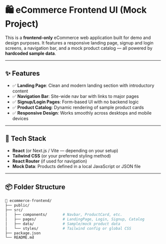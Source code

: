 # 🛍️ eCommerce Frontend UI (Mock Project)

This is a **frontend-only** eCommerce web application built for demo and design purposes. It features a responsive landing page, signup and login screens, a navigation bar, and a mock product catalog — all powered by **hardcoded sample data**.

---

## ✨ Features

- ✅ **Landing Page**: Clean and modern landing section with introductory content
- ✅ **Navigation Bar**: Site-wide nav bar with links to major pages
- ✅ **Signup/Login Pages**: Form-based UI with no backend logic
- ✅ **Product Catalog**: Dynamic rendering of sample product cards
- ✅ **Responsive Design**: Works smoothly across desktops and mobile devices

---

## 🧪 Tech Stack

- **React** (or Next.js / Vite — depending on your setup)
- **Tailwind CSS** (or your preferred styling method)
- **React Router** (if used for navigation)
- **Mock Data**: Products defined in a local JavaScript or JSON file

---

## 📦 Folder Structure

```bash
📁 ecommerce-frontend/
├── public/
├── src/
│   ├── components/       # Navbar, ProductCard, etc.
│   ├── pages/            # LandingPage, Login, Signup, Catalog
│   ├── data/             # Sample/mock product data
│   └── styles/           # Tailwind config or global CSS
├── package.json
└── README.md
